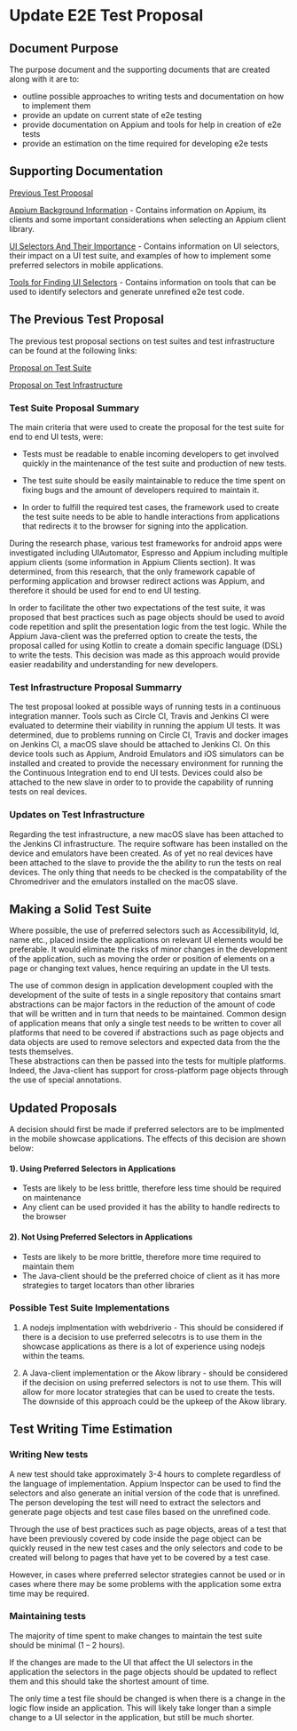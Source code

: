 # Update E2E Test Proposal

## Document Purpose

The purpose document and the supporting documents that are created along with it 
are to: 

* outline possible approaches to writing tests and documentation on how to implement 
 them
* provide an update on current state of e2e testing
* provide documentation on Appium and tools for help in creation of e2e tests
* provide an estimation on the time required for developing e2e tests

## Supporting Documentation

[Previous Test Proposal](./supporting_docs/previous_test_proposal.md)

[Appium Background Information](./supporting_docs/appium_information.md) - Contains 
information on Appium, its clients and some important considerations when selecting 
an Appium client library. 

[UI Selectors And Their Importance](./supporting_docs/ui_selectors_and_their_importance.md) - 
Contains information on UI selectors, their impact on a UI test suite, and examples 
of how to implement some preferred selectors in mobile applications.  

[Tools for Finding UI Selectors](./supporting_docs/tools_to_find_selectors.md) - 
Contains information on tools that can be used to identify selectors and generate
unrefined e2e test code.

## The Previous Test Proposal

The previous test proposal sections on test suites and test infrastructure can be
found at the following links:

[Proposal on Test Suite](./e2e_drafts/)

[Proposal on Test Infrastructure](./e2e_drafts/E2E_Test_infrastructure.md)

### Test Suite Proposal Summary
The main criteria that were used to create the proposal for the test suite 
for end to end UI tests, were:

* Tests must be readable to enable incoming developers to get involved 
quickly in the maintenance of the test suite and production of new tests.

* The test suite should be easily maintainable to reduce the time spent on 
fixing bugs and the amount of developers required to maintain it.

* In order to fulfill the required test cases, the framework used to create 
the test suite needs to be able to handle interactions from applications 
that redirects it to the browser for signing into the application.

During the research phase, various test frameworks for android apps were 
investigated including UIAutomator, Espresso and Appium including multiple 
appium clients (some information in Appium Clients section).  It was 
determined, from this research, that the only framework capable of performing 
application and browser redirect actions was Appium, and therefore it should 
be used for end to end UI testing. 

In order to facilitate the other two expectations of the test suite, it was 
proposed that best practices such as page objects should be used to avoid 
code repetition and split the presentation logic from the test logic.  While 
the Appium Java-client was the preferred option to create the tests, the 
proposal called for using Kotlin to create a domain specific language (DSL) 
to write the tests.  This decision was made as this approach would provide 
easier readability and understanding for new developers.
 
### Test Infrastructure Proposal Summarry
The test proposal looked at possible ways of running tests in a continuous 
integration manner.  Tools such as Circle CI, Travis and Jenkins CI were 
evaluated to determine their viability in running the appium UI tests.  It was 
determined, due to problems running on Circle CI, Travis and docker images on 
Jenkins CI, a macOS slave should be attached to Jenkins CI.  On this device 
tools such as Appium, Android Emulators and iOS simulators can be installed and
 created to provide the necessary environment for running the the Continuous 
Integration end to end UI tests.  Devices could also be attached to the new 
slave in order to to provide the capability of running tests on real devices.

### Updates on Test Infrastructure
Regarding the test infrastructure, a new macOS slave has been attached to the 
Jenkins CI infrastructure.  The require software has been installed on the 
device and emulators have been created.  As of yet no real devices have been 
attached to the slave to provide the the ability to run the tests on real 
devices. The only thing that needs to be checked is the compatability of the
Chromedriver and the emulators installed on the macOS slave.

## Making a Solid Test Suite

Where possible, the use of preferred selectors such as AccessibilityId, Id, name etc., 
placed inside the applications on relevant UI elements would be preferable.  It would 
eliminate the risks of minor changes in the development of the application, such as moving 
the order or position of elements on a page or changing text values, hence requiring an
update in the UI tests. 

The use of common design in application development coupled with the development of the 
suite of tests in a single repository that contains smart abstractions can be major factors 
in the reduction of the amount of code that will be written and in turn that needs to be 
maintained.  Common design of application means that only a single test needs to be written 
to cover all platforms that need to be covered if abstractions such as page objects and 
data objects are used to remove selectors and expected data from the the tests themselves.  
These abstractions can then be passed into the tests for multiple platforms.  Indeed, the 
Java-client has support for cross-platform page objects through the use of special 
annotations.

## Updated Proposals

A decision should first be made if preferred selectors are to be implmented in the mobile
showcase applications.  The effects of this decision are shown below:

#### 1). Using Preferred Selectors in Applications

* Tests are likely to be less brittle, therefore less time should be required on 
maintenance
* Any client can be used provided it has the ability to handle redirects to the browser


#### 2). Not Using Preferred Selectors in Applications

* Tests are likely to be more brittle, therefore more time required to maintain them
* The Java-client should be the preferred choice of client as it has more strategies to
target locators than other libraries

### Possible Test Suite Implementations

1. A nodejs implmentation with webdriverio - This should be considered if there is a 
decision to use preferred selecotrs is to use them in the showcase applications as there 
is a lot of experience using nodejs within the teams.

1. A Java-client implementation or the Akow library - should be considered if the decision
on using preferred selectors is not to use them. This will allow for more locator strategies 
that can be used to create the tests.  The downside of this approach could be the upkeep of 
the Akow library. 

## Test Writing Time Estimation

### Writing New tests

A new test should take approximately 3-4 hours to complete regardless of the language of 
implementation.  Appium Inspector can be used to find the selectors and also generate an 
initial version of the code that is unrefined.  The person developing the test will need 
to extract the selectors and generate page objects and test case files based on the 
unrefined code.  

Through the use of best practices such as page objects, areas of a test that have been 
previously covered by code inside the page object can be quickly reused in the new test 
cases and the only selectors and code to be created will belong to pages that have yet 
to be covered by a test case.

However, in cases where preferred selector strategies cannot be used or in cases where 
there may be some problems with the application some extra time may be required.


### Maintaining tests

The majority of time spent to make changes to maintain the test suite should be minimal 
(1 – 2 hours).  

If the changes are made to the UI that affect the UI selectors in the application the 
selectors in the page objects should be updated to reflect them and this should take the 
shortest amount of time.  

The only time a test file should be changed is when there is a change in the logic flow 
inside an application.  This will likely take longer than a simple change to a UI selector 
in the application, but still be much shorter.
